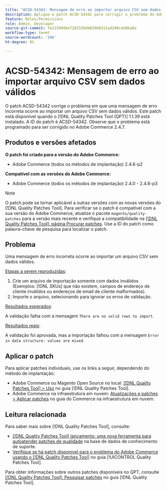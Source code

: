 ```yaml
---
title: "ACSD-54342: Mensagem de erro ao importar arquivo CSV sem dados válidos"
description: Aplique o patch ACSD-54342 para corrigir o problema do Adobe Commerce em que ocorre uma mensagem de erro incorreta ao importar um arquivo CSV sem dados válidos.
feature: Roles/Permissions
role: Admin, Developer
source-git-commit: fe11599dbef283326db029b0312ad290cde0ba0a
workflow-type: tm+mt
source-wordcount: '346'
ht-degree: 0%

---
```


# ACSD-54342: Mensagem de erro ao importar arquivo CSV sem dados válidos

O patch ACSD-54342 corrige o problema em que uma mensagem de erro incorreta ocorre ao importar um arquivo CSV sem dados válidos. Este patch está disponível quando o [!DNL Quality Patches Tool (QPT)] 1.1.39 está instalado. A ID do patch é ACSD-54342. Observe que o problema está programado para ser corrigido no Adobe Commerce 2.4.7.

## Produtos e versões afetados

**O patch foi criado para a versão do Adobe Commerce:**

* Adobe Commerce (todos os métodos de implantação) 2.4.6-p2

**Compatível com as versões do Adobe Commerce:**

* Adobe Commerce (todos os métodos de implantação) 2.4.0 - 2.4.6-p3

>[!NOTE]
>
>O patch pode se tornar aplicável a outras versões com as novas versões do [!DNL Quality Patches Tool]. Para verificar se o patch é compatível com a sua versão do Adobe Commerce, atualize o pacote `magento/quality-patches` para a versão mais recente e verifique a compatibilidade na [[!DNL Quality Patches Tool]: página Procurar patches](https://experienceleague.adobe.com/tools/commerce-quality-patches/index.html). Use a ID do patch como palavra-chave de pesquisa para localizar o patch.

## Problema

Uma mensagem de erro incorreta ocorre ao importar um arquivo CSV sem dados válidos.

<u>Etapas a serem reproduzidas</u>:

1. Crie um arquivo de importação somente com dados inválidos (Exemplos: [!DNL SKUs] que não existem, campos de endereço de cliente inválidos ou endereços de email de cliente malformados).
1. Importe o arquivo, selecionando para ignorar os erros de validação.

<u>Resultados esperados</u>:

A validação falha com a mensagem `There are no valid rows to import`.

<u>Resultados reais</u>:

A validação foi aprovada, mas a importação falhou com a mensagem `Error in data structure: values are mixed`.

## Aplicar o patch

Para aplicar patches individuais, use os links a seguir, dependendo do método de implantação:

* Adobe Commerce ou Magento Open Source no local: [[!DNL Quality Patches Tool] > Uso](/help/tools/quality-patches-tool/usage.md) no guia [!DNL Quality Patches Tool].
* Adobe Commerce na infraestrutura em nuvem: [Atualizações e patches > Aplicar patches](https://experienceleague.adobe.com/docs/commerce-cloud-service/user-guide/develop/upgrade/apply-patches.html) no guia do Commerce na infraestrutura em nuvem.

## Leitura relacionada

Para saber mais sobre [!DNL Quality Patches Tool], consulte:

* [[!DNL Quality Patches Tool] lançamento: uma nova ferramenta para autoatender patches de qualidade](https://experienceleague.adobe.com/en/docs/commerce-knowledge-base/kb/announcements/commerce-announcements/magento-quality-patches-released-new-tool-to-self-serve-quality-patches) na base de dados de conhecimento de suporte.
* [Verifique se há patch disponível para o problema do Adobe Commerce usando o  [!DNL Quality Patches Tool]](/help/tools/quality-patches-tool/patches-available-in-qpt/check-patch-for-magento-issue-with-magento-quality-patches.md) no guia [!UICONTROL Quality Patches Tool].


Para obter informações sobre outros patches disponíveis no QPT, consulte [[!DNL Quality Patches Tool]: Pesquisar patches](https://experienceleague.adobe.com/tools/commerce-quality-patches/index.html) no guia [!DNL Quality Patches Tool].
